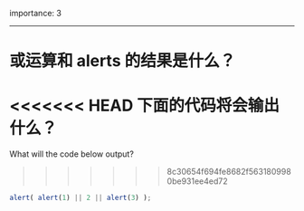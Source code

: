 importance: 3

---

# 或运算和 alerts 的结果是什么？

<<<<<<< HEAD
下面的代码将会输出什么？
=======
What will the code below output?
>>>>>>> 8c30654f694fe8682f5631809980be931ee4ed72

```js
alert( alert(1) || 2 || alert(3) );
```

